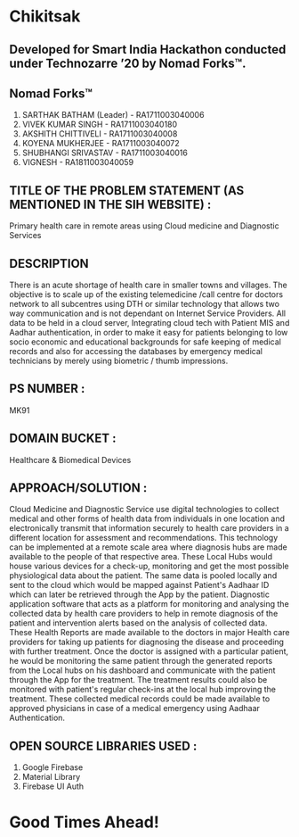 # Chikitsak
## Developed for Smart India Hackathon conducted under Technozarre ’20 by Nomad Forks™.

## Nomad Forks™
1. SARTHAK BATHAM (Leader) - RA1711003040006
2. VIVEK KUMAR SINGH - RA1711003040180
3. AKSHITH CHITTIVELI - RA1711003040008
4. KOYENA MUKHERJEE - RA1711003040072
5. SHUBHANGI SRIVASTAV - RA1711003040016
6. VIGNESH - RA1811003040059

## TITLE OF THE PROBLEM STATEMENT (AS MENTIONED IN THE SIH WEBSITE) :  
Primary health care in remote areas using Cloud medicine and Diagnostic Services

## DESCRIPTION
There is an acute shortage of health care in smaller towns and villages. The objective is to scale up of the existing telemedicine /call centre for doctors network to all subcentres using DTH or similar technology that allows two way communication and is not dependant on Internet Service Providers. All data to be held in a cloud server, Integrating cloud tech with Patient MIS and Aadhar authentication, in order to make it easy for patients belonging to low socio economic and educational backgrounds for safe keeping of medical records and also for accessing the databases by emergency medical technicians by merely using biometric / thumb impressions.

## PS NUMBER :  
MK91

## DOMAIN BUCKET :  
Healthcare & Biomedical Devices

## APPROACH/SOLUTION  :
Cloud Medicine and Diagnostic Service use digital technologies to collect medical and other forms of health data from individuals in one location and electronically transmit that information securely to health care providers in a different location for assessment and recommendations. This technology can be implemented at a remote scale area where diagnosis hubs are made available to the people of that respective area. These Local Hubs would house various devices for a check-up, monitoring and get the most possible physiological data about the patient. The same data is pooled locally and sent to the cloud which would be mapped against Patient's Aadhaar ID which can later be retrieved through the App by the patient. Diagnostic application software that acts as a platform for monitoring and analysing the collected data by health care providers to help in remote diagnosis of the patient and intervention alerts based on the analysis of collected data. These Health Reports are made available to the doctors in major Health care providers for taking up patients for diagnosing the disease and proceeding with further treatment. Once the doctor is assigned with a particular patient, he would be monitoring the same patient through the generated reports from the Local hubs on his dashboard and communicate with the patient through the App for the treatment. The treatment results could also be monitored with patient's regular check-ins at the local hub improving the treatment. These collected medical records could be made available to approved physicians in case of a medical emergency using Aadhaar Authentication.

## OPEN SOURCE LIBRARIES USED :  
1. Google Firebase  
2. Material Library   
3. Firebase UI Auth  

# Good Times Ahead!

